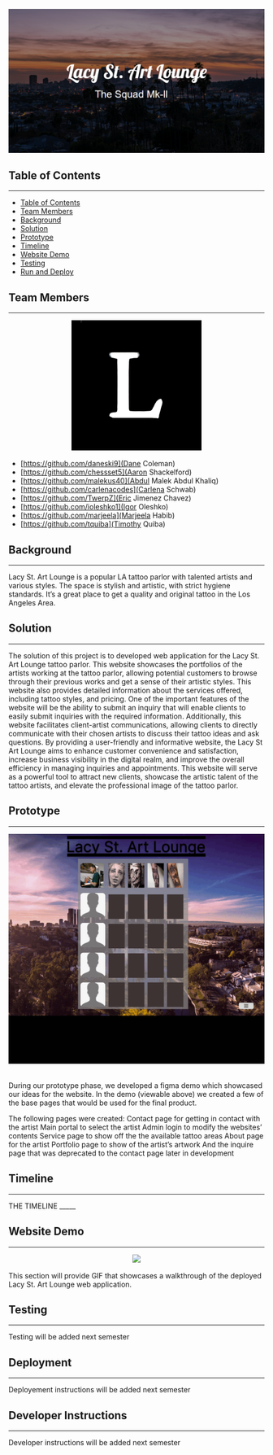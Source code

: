 <p align="center">
  <img src="src/components/images/logo2.png" />
</p>

## Table of Contents

---

- [Table of Contents](#table-of-contents)
- [Team Members](#team-members)
- [Background](#background)
- [Solution](#solution)
- [Prototype](#prototype)
- [Timeline](#timeline)
- [Website Demo](#website-demo)
- [Testing](#testing)
- [Run and Deploy](#run-and-deploy)


## Team Members

---

<p align="center">
  <img src="src/components/images/teamlogo.png" />
</p>

- [https://github.com/daneski9](Dane Coleman)
- [https://github.com/chessset5](Aaron Shackelford)
- [https://github.com/malekus40](Abdul Malek Abdul Khaliq)
- [https://github.com/carlenacodes](Carlena Schwab)
- [https://github.com/TwerpZ](Eric Jimenez Chavez)
- [https://github.com/ioleshko1](Igor Oleshko)
- [https://github.com/marjeela](Marjeela Habib)
- [https://github.com/tquiba](Timothy Quiba)

## Background

---

Lacy St. Art Lounge is a popular LA tattoo parlor with talented artists and various styles. The space is stylish and artistic, with strict hygiene standards. It’s a great place to get a quality and original tattoo in the Los Angeles Area.

## Solution

---

The solution of this project is to developed web application for the Lacy St. Art Lounge tattoo parlor. This website showcases the portfolios of the artists working at the tattoo parlor, allowing potential customers to browse through their previous works and get a sense of their artistic styles. This website also provides detailed information about the services offered, including tattoo styles, and pricing. One of the important features of the website will be the ability to submit an inquiry that will enable clients to easily submit inquiries with the required information. Additionally, this website facilitates client-artist communications, allowing clients to directly communicate with their chosen artists to discuss their tattoo ideas and ask questions. By providing a user-friendly and informative website, the Lacy St Art Lounge aims to enhance customer convenience and satisfaction, increase business visibility in the digital realm, and improve the overall efficiency in managing inquiries and appointments. This website will serve as a powerful tool to attract new clients, showcase the artistic talent of the tattoo artists, and elevate the professional image of the tattoo parlor.

## Prototype

---

<p align="center">
  <img src="src/components/images/mock_up_demo.gif" />
</p>

<br>
During our prototype phase, we developed a figma demo which showcased our ideas for the website. In the demo (viewable above) we created a few of the base pages that would be used for the final product. 

The following pages were created:
   Contact page for getting in contact with the artist
   Main portal to select the artist
   Admin login to modify the websites’ contents
   Service page to show off the the available tattoo areas
   About page for the artist
   Portfolio page to show of the artist’s artwork
   And the inquire page that was deprecated to the contact page later in development
   

## Timeline

---

THE TIMELINE _____

## Website Demo

---

<p align="center">
  <img src="src/components/images/website_demo.gif" />
</p>

This section will provide GIF that showcases a walkthrough of the deployed Lacy St. Art Lounge web application.

## Testing

---

Testing will be added next semester

## Deployment

---

Deployement instructions will be added next semester


## Developer Instructions

---

Developer instructions will be added next semester



